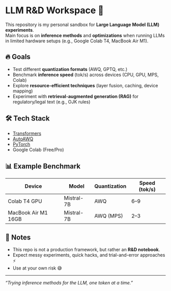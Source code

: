 # LLM R&D Workspace 🧪

This repository is my personal sandbox for **Large Language Model (LLM) experiments**.  
Main focus is on **inference methods** and **optimizations** when running LLMs in limited hardware setups (e.g., Google Colab T4, MacBook Air M1).

## 🔥 Goals
- Test different **quantization formats** (AWQ, GPTQ, etc.)
- Benchmark **inference speed** (tok/s) across devices (CPU, GPU, MPS, Colab)
- Explore **resource-efficient techniques** (layer fusion, caching, device mapping)
- Experiment with **retrieval-augmented generation (RAG)** for regulatory/legal text (e.g., OJK rules)

## 🛠️ Tech Stack
- [Transformers](https://huggingface.co/docs/transformers/index)
- [AutoAWQ](https://github.com/casper-hansen/AutoAWQ)
- [PyTorch](https://pytorch.org/)
- Google Colab (Free/Pro)

## 📊 Example Benchmark
| Device              | Model              | Quantization | Speed (tok/s) |
|---------------------|--------------------|--------------|---------------|
| Colab T4 GPU        | Mistral-7B         | AWQ          | 6–9           |
| MacBook Air M1 16GB | Mistral-7B         | AWQ (MPS)    | 2–3           |

## 🚀 Notes
- This repo is not a production framework, but rather an **R&D notebook**.  
- Expect messy experiments, quick hacks, and trial-and-error approaches ⚡  
- Use at your own risk 😅

---
_“Trying inference methods for the LLM, one token at a time.”_
